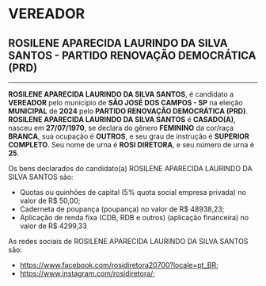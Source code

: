 # VEREADOR
## ROSILENE APARECIDA LAURINDO DA SILVA SANTOS - PARTIDO RENOVAÇÃO DEMOCRÁTICA (PRD)
---
**ROSILENE APARECIDA LAURINDO DA SILVA SANTOS**, é candidato a **VEREADOR** pelo município de **SÃO JOSÉ DOS CAMPOS - SP** na eleição **MUNICIPAL** de **2024** pelo **PARTIDO RENOVAÇÃO DEMOCRÁTICA (PRD)**.
**ROSILENE APARECIDA LAURINDO DA SILVA SANTOS** é **CASADO(A)**, nasceu em **27/07/1970**, se declara do gênero **FEMININO** da cor/raça **BRANCA**, sua ocupação é **OUTROS**, e seu grau de instrução é **SUPERIOR COMPLETO**.
Seu nome de urna é **ROSI DIRETORA**, e seu número de urna é **25**.

Os bens declarados do candidato(a) ROSILENE APARECIDA LAURINDO DA SILVA SANTOS são: 
- Quotas ou quinhões de capital (5% quota social empresa privada) no valor de R$ 50,00;
- Caderneta de poupança (poupança) no valor de R$ 48938,23;
- Aplicação de renda fixa (CDB, RDB e outros) (aplicação financeira) no valor de R$ 4299,33

As redes sociais de ROSILENE APARECIDA LAURINDO DA SILVA SANTOS são:
- https://www.facebook.com/rosidiretora20700?locale=pt_BR;
- https://www.instagram.com/rosidiretora/;